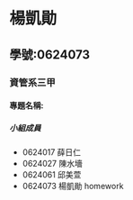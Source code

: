 # 楊凱勛

## 學號:0624073

### 資管系三甲

#### 專題名稱:

##### 小組成員
* 0624017 薛日仁
* 0624027 陳水墻
* 0624061 邱美萱
* 0624073 楊凱勛
homework
